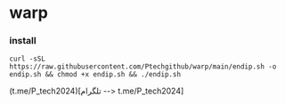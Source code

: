 # warp


### install

```
curl -sSL https://raw.githubusercontent.com/Ptechgithub/warp/main/endip.sh -o endip.sh && chmod +x endip.sh && ./endip.sh

```


(t.me/P_tech2024)[تلگرام --> t.me/P_tech2024]

